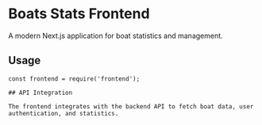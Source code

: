 # Boats Stats Frontend

A modern Next.js application for boat statistics and management.

## Usage

```
const frontend = require('frontend');

## API Integration

The frontend integrates with the backend API to fetch boat data, user authentication, and statistics.
```
